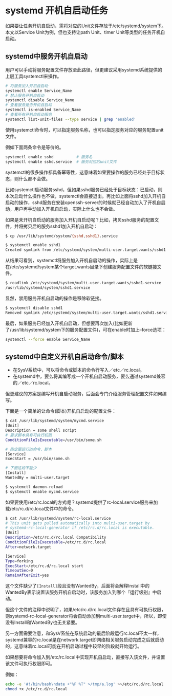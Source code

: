 # systemd 开机自启动任务

如果要让任务开机自启动，需将对应的Unit文件存放于/etc/systemd/system下。本文以Service Unit为例，但也支持让path Unit、timer Unit等类型的任务开机自启动。

## systemd中服务开机自启动

用户可以手动将服务配置文件存放至此路径，但更建议采用systemd系统提供的上层工具systemctl来操作。

```bash
# 将服务加入开机自启动
systemctl enable Service_Name
# 禁止服务开机自启动
systemctl disable Service_Name
# 查看服务是否开机自启动
systemctl is-enabled Service_Name
# 查看所有开机自启动服务
systemctl list-unit-files --type service | grep 'enabled'
```

使用systemctl命令时，可以指定服务名称，也可以指定服务对应的服务配置unit文件。

例如下面两条命令是等价的。

```bash
systemctl enable sshd          # 服务名
systemctl enable sshd.service  # 服务对应的unit文件
```

systemctl的很多操作都具备幂等性，这意味着如果要操作的服务已经处于目标状态，则什么都不会做。

比如systemctl启动服务sshd，但如果sshd服务已经处于目标状态：已启动，则本次启动什么操作也不做，systemctl会直接退出。再比如上面将sshd加入开机自启动的操作，sshd服务在安装openssh-server的时候就已经自动加入了开机自启动，用户再手动加入开机自启动，实际上什么也不会做。

如果是未开机自启动的服务加入开机自启动呢？比如，拷贝sshd服务的配置文件，并将拷贝后的服务sshd1加入开机自启动：

```bash
$ cp /usr/lib/systemd/system/{sshd,sshd1}.service

$ systemctl enable sshd1
Created symlink from /etc/systemd/system/multi-user.target.wants/sshd1.service to /usr/lib/systemd/system/sshd1.service.

```

从结果可看到，systemctl将服务加入开机自启动的操作，实际上是在/etc/systemd/system某个target.wants目录下创建服务配置文件的软链接文件。

```bash
$ readlink /etc/systemd/system/multi-user.target.wants/sshd1.service 
/usr/lib/systemd/system/sshd1.service

```

显然，禁用服务开机自启动的操作是移除软链接。

```bash
$ systemctl disable sshd1
Removed symlink /etc/systemd/system/multi-user.target.wants/sshd1.service.

```

最后，如果服务已经加入开机自启动，但想要再次加入(比如更新了/usr/lib/systemd/system下的服务配置文件)，可在enable时加上–force选项：

```bash
systemctl --force enable Service_Name

```

## systemd中自定义开机自启动命令/脚本

* 在SysV系统中，可以将命令或脚本的命令行写入／etc／rc.local。
* 在systemd中，要么将其编写成一个开机自启动服务，要么通过systemd兼容的／etc／rc.local。

但更建议的方案是编写开机自启动服务，后面会专门介绍服务管理配置文件如何编写。

下面是一个简单的让命令(脚本)开机自启动的配置文件：

```bash
$ cat /usr/lib/systemd/system/mycmd.service
[Unit]
Description = some shell script
# 要求脚本具有可执行权限
ConditionFileIsExecutable=/usr/bin/some.sh

# 指定要运行的命令、脚本
[Service]
ExecStart = /usr/bin/some.sh

# 下面这段不能少
[Install]
WantedBy = multi-user.target

$ systemctl daemon-reload
$ systemctl enable mycmd.service

```

如果要使用/etc/rc.local的方式呢？systemd提供了rc-local.service服务来加载/etc/rc.d/rc.local文件中的命令。

```bash
$ cat /usr/lib/systemd/system/rc-local.service 
# This unit gets pulled automatically into multi-user.target by
# systemd-rc-local-generator if /etc/rc.d/rc.local is executable.
[Unit]
Description=/etc/rc.d/rc.local Compatibility
ConditionFileIsExecutable=/etc/rc.d/rc.local
After=network.target

[Service]
Type=forking
ExecStart=/etc/rc.d/rc.local start
TimeoutSec=0
RemainAfterExit=yes

```

这个文件缺少了`[Install]`​段且没有WantedBy，后面将会解释Install中的WantedBy表示设置该服务开机自启动时，该服务加入到哪个『运行级别』中启动。

但这个文件的注释中说明了，如果/etc/rc.d/rc.local文件存在且具有可执行权限，则systemd-rc-local-generator将会自动添加到multi-user.target中，所以，即使没有Install和WantedBy也无关紧要。

另一方面需要注意，和SysV系统在系统启动的最后阶段运行rc.local不太一样，systemd兼容的rc.local是在network.target即网络相关服务启动完成之后就启动的，这意味着rc.local可能在开机启动过程中较早的阶段就开始运行。

如果想要将命令加入到/etc/rc.local中实现开机自启动，直接写入该文件，并设置该文件可执行权限即可。

例如：

```bash
echo -e '#!/bin/bash\ndate +"%F %T" >/tmp/a.log' >>/etc/rc.d/rc.local
chmod +x /etc/rc.d/rc.local

```
